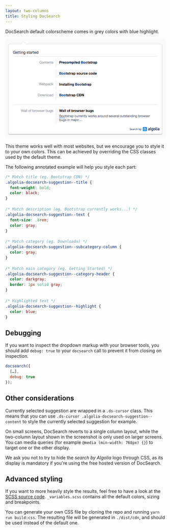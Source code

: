 ```yaml
---
layout: two-columns
title: Styling DocSearch
---
```


DocSearch default colorscheme comes in grey colors with blue highlight. 

![Default colorscheme](./assets/default-colorscheme.png)

This theme works well with most websites, but we encourage you to style it to
your own colors. This can be achieved by overriding the CSS classes used by the
default theme. 

The following annotated example will help you style each part:

```css
/* Match title (eg. Bootstrap CDN) */
.algolia-docsearch-suggestion--title {
  font-weight: bold;
  color: black;
}

/* Match description (eg. Bootstrap currently works...) */
.algolia-docsearch-suggestion--text {
  font-size: .8rem;
  color: gray;
}

/* Match category (eg. Downloads) */
.algolia-docsearch-suggestion--subcategory-column {
  color: gray;
}

/* Match main category (eg. Getting Started) */
.algolia-docsearch-suggestion--category-header {
  color: darkgray;
  border: 1px solid gray;
}

/* Highlighted text */
.algolia-docsearch-suggestion--highlight {
  color: blue;
}
```

## Debugging

If you want to inspect the dropdown markup with your browser tools, you should
add `debug: true` to your `docsearch` call to prevent it from closing on
inspection.

```javascript
docsearch({ 
  […],
  debug: true
});
```

## Other considerations

Currently selected suggestion are wrapped in a `.ds-cursor` class. This means
that you can use `.ds-cursor .algolia-docsearch-suggestion--content` to style
the currently selected suggestion for example.

On small screens, DocSearch reverts to a single column layout, while the
two-column layout shown in the screenshot is only used on larger screens. You
can media queries (for example `@media (min-width: 768px) {}`) to target one or
the other display.

We ask you not to try to hide the _search by Algolia_ logo through CSS, as its
display is mandatory if you're using the free hosted version of DocSearch.


## Advanced styling

If you want to more heavily style the results, feel free to have a look at the
[SCSS source code](https://github.com/algolia/docsearch/tree/master/src/styles).
`_variables.scss` contains all the default colors, sizing and breakpoints.

You can generate your own CSS file by cloning the repo and running `yarn run
build:css`. The resulting file will be generated in `./dist/cdn`, and should be
used instead of the default one.
